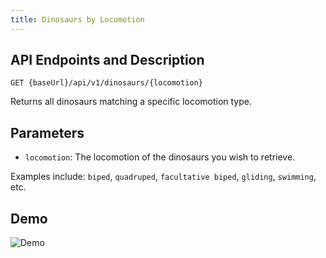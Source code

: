 ```yaml
---
title: Dinosaurs by Locomotion
---
```


## API Endpoints and Description

`GET {baseUrl}/api/v1/dinosaurs/{locomotion}`

Returns all dinosaurs matching a specific locomotion type.

## Parameters

-   `locomotion`: The locomotion of the dinosaurs you wish to retrieve.

Examples include: `biped`, `quadruped`, `facultative biped`, `gliding`, `swimming`, etc.

## Demo

![Demo](../../public/endpoints/dinosaursByLocomotion)
